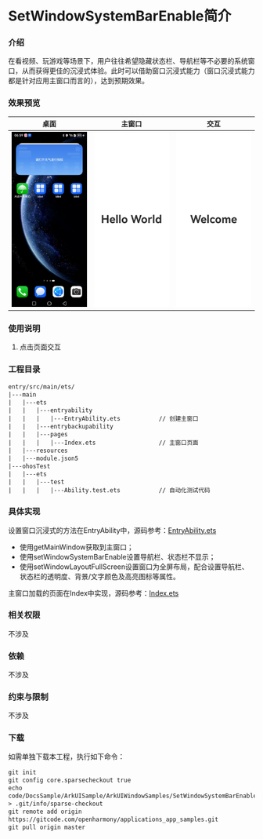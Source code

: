 # SetWindowSystemBarEnable简介

### 介绍

在看视频、玩游戏等场景下，用户往往希望隐藏状态栏、导航栏等不必要的系统窗口，从而获得更佳的沉浸式体验。此时可以借助窗口沉浸式能力（窗口沉浸式能力都是针对应用主窗口而言的），达到预期效果。

### 效果预览

| 桌面                                     | 主窗口                                    | 交互                                     |
|----------------------------------------|----------------------------------------|----------------------------------------|
| ![image](screenshots/screenshot_1.jpg) | ![image](screenshots/screenshot_2.jpg) | ![image](screenshots/screenshot_3.jpg) |

### 使用说明

1. 点击页面交互

### 工程目录

```
entry/src/main/ets/
|---main
|   |---ets
|   |   |---entryability
|   |   |   |---EntryAbility.ets           // 创建主窗口
|   |   |---entrybackupability
|   |   |---pages
|   |   |   |---Index.ets                  // 主窗口页面
|   |---resources
|   |---module.json5                       
|---ohosTest
|   |---ets 
|   |   |---test
|   |   |   |---Ability.test.ets           // 自动化测试代码
```

### 具体实现

设置窗口沉浸式的方法在EntryAbility中，源码参考：[EntryAbility.ets](https://gitcode.com/openharmony/applications_app_samples/blob/master/code/DocsSample/ArkUISample/ArkUIWindowSamples/SetWindowSystemBarEnable/entry/src/main/ets/entryability/EntryAbility.ets)

- 使用getMainWindow获取到主窗口；
- 使用setWindowSystemBarEnable设置导航栏、状态栏不显示；
- 使用setWindowLayoutFullScreen设置窗口为全屏布局，配合设置导航栏、状态栏的透明度、背景/文字颜色及高亮图标等属性。

主窗口加载的页面在Index中实现，源码参考：[Index.ets](https://gitcode.com/openharmony/applications_app_samples/blob/master/code/DocsSample/ArkUISample/ArkUIWindowSamples/SetWindowSystemBarEnable/entry/src/main/ets/pages/Index.ets)

### 相关权限

不涉及

### 依赖

不涉及

### 约束与限制

不涉及

### 下载

如需单独下载本工程，执行如下命令：

```
git init
git config core.sparsecheckout true
echo code/DocsSample/ArkUISample/ArkUIWindowSamples/SetWindowSystemBarEnable > .git/info/sparse-checkout
git remote add origin https://gitcode.com/openharmony/applications_app_samples.git
git pull origin master
```